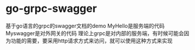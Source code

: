 # go-grpc-swagger
基于go语言的grpc的swagger文档的demo
MyHello是服务端的代码
Myswagger是对外网关的代码
理论上grpc是对内部的服务端，有时候可能会因为功能的需要，要采用http请求方式来访问，就可以使用这种方式来实现
